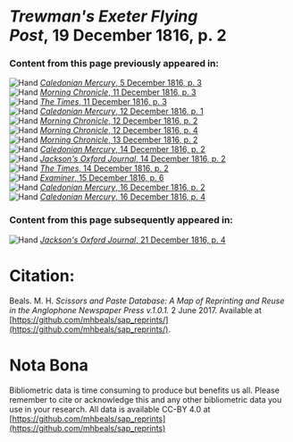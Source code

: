 # *Trewman's Exeter Flying Post*, 19 December 1816, p. 2  
  
### Content from this page previously appeared in:  
![Hand](http://scissorsandpaste.net/wp-content/uploads/2017/06/smallhandpointer.png) [*Caledonian Mercury*, 5 December 1816, p. 3](https://mhbeals.github.io/sap_html/Caledonian-Mercury/Caledonian-Mercury-5-December-1816-p-3)  
![Hand](http://scissorsandpaste.net/wp-content/uploads/2017/06/smallhandpointer.png) [*Morning Chronicle*, 11 December 1816, p. 3](https://mhbeals.github.io/sap_html/Morning-Chronicle/Morning-Chronicle-11-December-1816-p-3)  
![Hand](http://scissorsandpaste.net/wp-content/uploads/2017/06/smallhandpointer.png) [*The Times*, 11 December 1816, p. 3](https://mhbeals.github.io/sap_html/The-Times/The-Times-11-December-1816-p-3)  
![Hand](http://scissorsandpaste.net/wp-content/uploads/2017/06/smallhandpointer.png) [*Caledonian Mercury*, 12 December 1816, p. 1](https://mhbeals.github.io/sap_html/Caledonian-Mercury/Caledonian-Mercury-12-December-1816-p-1)  
![Hand](http://scissorsandpaste.net/wp-content/uploads/2017/06/smallhandpointer.png) [*Morning Chronicle*, 12 December 1816, p. 2](https://mhbeals.github.io/sap_html/Morning-Chronicle/Morning-Chronicle-12-December-1816-p-2)  
![Hand](http://scissorsandpaste.net/wp-content/uploads/2017/06/smallhandpointer.png) [*Morning Chronicle*, 12 December 1816, p. 4](https://mhbeals.github.io/sap_html/Morning-Chronicle/Morning-Chronicle-12-December-1816-p-4)  
![Hand](http://scissorsandpaste.net/wp-content/uploads/2017/06/smallhandpointer.png) [*Morning Chronicle*, 13 December 1816, p. 2](https://mhbeals.github.io/sap_html/Morning-Chronicle/Morning-Chronicle-13-December-1816-p-2)  
![Hand](http://scissorsandpaste.net/wp-content/uploads/2017/06/smallhandpointer.png) [*Caledonian Mercury*, 14 December 1816, p. 2](https://mhbeals.github.io/sap_html/Caledonian-Mercury/Caledonian-Mercury-14-December-1816-p-2)  
![Hand](http://scissorsandpaste.net/wp-content/uploads/2017/06/smallhandpointer.png) [*Jackson's Oxford Journal*, 14 December 1816, p. 2](https://mhbeals.github.io/sap_html/Jackson's-Oxford-Journal/Jackson's-Oxford-Journal-14-December-1816-p-2)  
![Hand](http://scissorsandpaste.net/wp-content/uploads/2017/06/smallhandpointer.png) [*The Times*, 14 December 1816, p. 2](https://mhbeals.github.io/sap_html/The-Times/The-Times-14-December-1816-p-2)  
![Hand](http://scissorsandpaste.net/wp-content/uploads/2017/06/smallhandpointer.png) [*Examiner*, 15 December 1816, p. 6](https://mhbeals.github.io/sap_html/Examiner/Examiner-15-December-1816-p-6)  
![Hand](http://scissorsandpaste.net/wp-content/uploads/2017/06/smallhandpointer.png) [*Caledonian Mercury*, 16 December 1816, p. 2](https://mhbeals.github.io/sap_html/Caledonian-Mercury/Caledonian-Mercury-16-December-1816-p-2)  
![Hand](http://scissorsandpaste.net/wp-content/uploads/2017/06/smallhandpointer.png) [*Caledonian Mercury*, 16 December 1816, p. 4](https://mhbeals.github.io/sap_html/Caledonian-Mercury/Caledonian-Mercury-16-December-1816-p-4)  
  
### Content from this page subsequently appeared in:  
![Hand](http://scissorsandpaste.net/wp-content/uploads/2017/06/smallhandpointer.png) [*Jackson's Oxford Journal*, 21 December 1816, p. 4](https://mhbeals.github.io/sap_html/Jackson's-Oxford-Journal/Jackson's-Oxford-Journal-21-December-1816-p-4)  


# Citation: 

Beals. M. H. *Scissors and Paste Database: A Map of Reprinting and Reuse in the Anglophone Newspaper Press v.1.0.1.* 2 June 2017. Available at [https://github.com/mhbeals/sap_reprints/](https://github.com/mhbeals/sap_reprints/). 

# Nota Bona

Bibliometric data is time consuming to produce but benefits us all. Please remember to cite or acknowledge this and any other bibliometric data you use in your research. All data is available CC-BY 4.0 at [https://github.com/mhbeals/sap_reprints](https://github.com/mhbeals/sap_reprints)